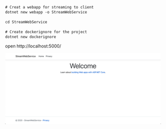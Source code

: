 

```
# Creat a webapp for streaming to client
dotnet new webapp -o StreamWebService

cd StreamWebService

# Create dockerignore for the project
dotnet new dockerignore
```



open http://localhost:5000/

![image-20201108122924736](docs/images/image-20201108122924736.png)

